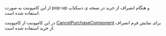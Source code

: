 <div class="dp-doc-container"">

<div class="dp-doc-tags">

<div class="desktop-version"></div>

</div>

<div class="dp-doc-body">
 
از این کامپوننت به صورت pop-up و هنگام انصراف از خرید در نسخه ی دسکتاپ استفاده شده است.

 در این کامپوننت از کامپوننت 
[CancelPurchaseComponent](CancelPurchaseComponent.html#readme)
برای نمایش فرم انصراف از خرید استفاده شده است.

</div>

</div> 


